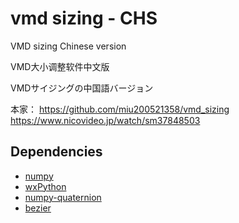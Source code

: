 # vmd sizing - CHS

VMD sizing Chinese version

VMD大小调整软件中文版

VMDサイジングの中国語バージョン

本家：
https://github.com/miu200521358/vmd_sizing
https://www.nicovideo.jp/watch/sm37848503

## Dependencies

 - [numpy](https://pypi.org/project/numpy/)
 - [wxPython](https://pypi.org/project/wxPython/)
 - [numpy-quaternion](https://pypi.org/project/numpy-quaternion/)
 - [bezier](https://pypi.org/project/bezier/)


